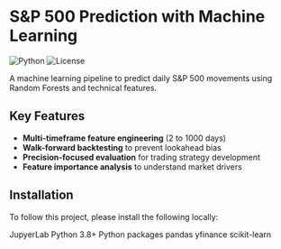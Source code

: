 # S&P 500 Prediction with Machine Learning

![Python](https://img.shields.io/badge/Python-3.8%2B-blue)
![License](https://img.shields.io/badge/License-MIT-green)

A machine learning pipeline to predict daily S&P 500 movements using Random Forests and technical features.

## Key Features

- **Multi-timeframe feature engineering** (2 to 1000 days)
- **Walk-forward backtesting** to prevent lookahead bias
- **Precision-focused evaluation** for trading strategy development
- **Feature importance analysis** to understand market drivers

## Installation

To follow this project, please install the following locally:

JupyerLab
Python 3.8+
Python packages
pandas
yfinance
scikit-learn
